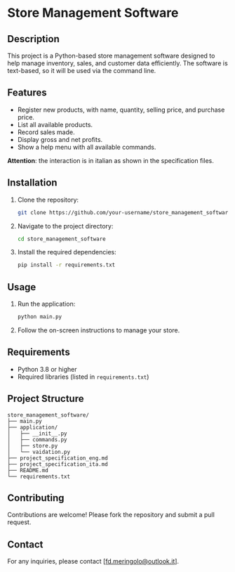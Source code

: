 # Store Management Software

## Description
This project is a Python-based store management software designed to help manage inventory, sales, and customer data efficiently. The software is text-based, so it will be used via the command line.

## Features
- Register new products, with name, quantity, selling price, and purchase price.
- List all available products.
- Record sales made.
- Display gross and net profits.
- Show a help menu with all available commands.

**Attention**: the interaction is in italian as shown in the specification files.

## Installation
1. Clone the repository:
    ```bash
    git clone https://github.com/your-username/store_management_software.git
    ```
2. Navigate to the project directory:
    ```bash
    cd store_management_software
    ```
3. Install the required dependencies:
    ```bash
    pip install -r requirements.txt
    ```

## Usage
1. Run the application:
    ```bash
    python main.py
    ```
2. Follow the on-screen instructions to manage your store.

## Requirements
- Python 3.8 or higher
- Required libraries (listed in `requirements.txt`)

## Project Structure
```
store_management_software/
├── main.py
├── application/
│   ├── __init__.py
│   ├── commands.py
│   ├── store.py
│   └── vaidation.py
├── project_specification_eng.md
├── project_specification_ita.md
├── README.md
└── requirements.txt
```

## Contributing
Contributions are welcome! Please fork the repository and submit a pull request.

## Contact
For any inquiries, please contact [fd.meringolo@outlook.it].
